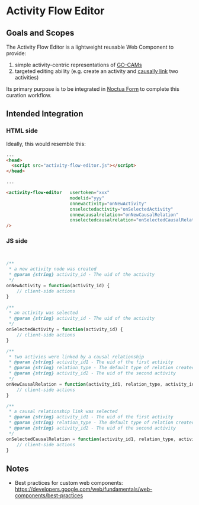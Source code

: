 # Activity Flow Editor

## Goals and Scopes
The Activity Flow Editor is a lightweight reusable Web Component to provide:
1. simple activity-centric representations of [GO-CAMs](http://geneontology.org/go-cam)
2. targeted editing ability (e.g. create an activity and [causally link](https://github.com/oborel/obo-relations) two activities)

Its primary purpose is to be integrated in [Noctua Form](https://github.com/geneontology/simple-annoton-editor) to complete this curation workflow.

## Intended Integration

### HTML side
Ideally, this would resemble this:

```html
...
<head>
  <script src="activity-flow-editor.js"></script>
</head>

...

<activity-flow-editor   usertoken="xxx" 
                        modelid="yyy" 
                        onnewactivity="onNewActivity"
                        onselectedactivity="onSelectedActivity"
                        onnewcausalrelation="onNewCausalRelation"
                        onselectedcausalrelation="onSelectedCausalRelation"
/>
```

### JS side
```js


/**
 * a new activity node was created
 * @param {string} activity_id - The uid of the activity
 */
onNewActivity = function(activity_id) {
    // client-side actions
}

/**
 * an activity was selected
 * @param {string} activity_id - The uid of the activity
 */
onSelectedActivity = function(activity_id) {
    // client-side actions
}

/**
 * two activies were linked by a causal relationship
 * @param {string} activity_id1 - The uid of the first activity
 * @param {string} relation_type - The default type of relation created (e.g. activate or inhibit), can be further refined by a user
 * @param {string} activity_id2 - The uid of the second activity
 */
onNewCausalRelation = function(activity_id1, relation_type, activity_id2) {
    // client-side actions
}

/**
 * a causal relationship link was selected
 * @param {string} activity_id1 - The uid of the first activity
 * @param {string} relation_type - The default type of relation created (e.g. activate or inhibit), can be further refined by a user
 * @param {string} activity_id2 - The uid of the second activity
 */
onSelectedCausalRelation = function(activity_id1, relation_type, activity_id2) {
    // client-side actions
}
```

## Notes
* Best practices for custom web components: https://developers.google.com/web/fundamentals/web-components/best-practices
